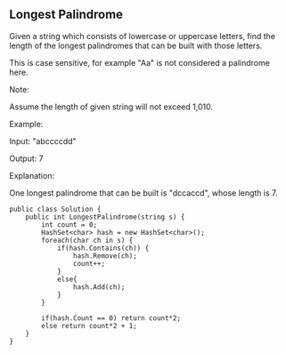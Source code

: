 ## Longest Palindrome

Given a string which consists of lowercase or uppercase letters, find the length of the longest palindromes that can be built with those letters.

This is case sensitive, for example "Aa" is not considered a palindrome here.

Note:

Assume the length of given string will not exceed 1,010.

Example:

Input:
"abccccdd"

Output:
7

Explanation:

One longest palindrome that can be built is "dccaccd", whose length is 7.

```
public class Solution {
    public int LongestPalindrome(string s) {
        int count = 0;
        HashSet<char> hash = new HashSet<char>();
        foreach(char ch in s) {
            if(hash.Contains(ch)) {
                hash.Remove(ch);
                count++;
            }
            else{
                hash.Add(ch);
            }
        }
        
        if(hash.Count == 0) return count*2;
        else return count*2 + 1;
    }
}
```
